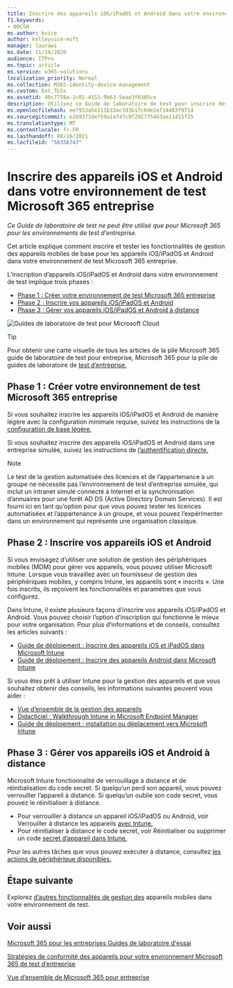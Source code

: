 ```yaml
---
title: Inscrire des appareils iOS/iPadOS et Android dans votre environnement de test Microsoft 365 entreprise
f1.keywords:
- NOCSH
ms.author: kvice
author: kelleyvice-msft
manager: laurawi
ms.date: 11/19/2020
audience: ITPro
ms.topic: article
ms.service: o365-solutions
localization_priority: Normal
ms.collection: M365-identity-device-management
ms.custom: Ent_TLGs
ms.assetid: 49c7758a-1c01-4153-9b63-5eae3f6305ce
description: Utilisez ce Guide de laboratoire de test pour inscrire des appareils dans Microsoft 365 environnement de test et les gérer à distance.
ms.openlocfilehash: ee7933a5e111b33ac7d3b17c0de2ef14483f9714
ms.sourcegitcommit: e269371de759a1a747c9f292775463aa11415f25
ms.translationtype: MT
ms.contentlocale: fr-FR
ms.lasthandoff: 08/16/2021
ms.locfileid: "58356743"
---
```

# <a name="enroll-ios-and-android-devices-in-your-microsoft-365-for-enterprise-test-environment"></a>Inscrire des appareils iOS et Android dans votre environnement de test Microsoft 365 entreprise

*Ce Guide de laboratoire de test ne peut être utilisé que pour Microsoft 365 pour les environnements de test d’entreprise.*

Cet article explique comment inscrire et tester les fonctionnalités de gestion des appareils mobiles de base pour les appareils iOS/iPadOS et Android dans votre environnement de test Microsoft 365 entreprise.

L’inscription d’appareils iOS/iPadOS et Android dans votre environnement de test implique trois phases :
- [Phase 1 : Créer votre environnement de test Microsoft 365 entreprise](#phase-1-build-out-your-microsoft-365-for-enterprise-test-environment)
- [Phase 2 : Inscrire vos appareils iOS/iPadOS et Android](#phase-2-enroll-your-ios-and-android-devices)
- [Phase 3 : Gérer vos appareils iOS/iPadOS et Android à distance](#phase-3-manage-your-ios-and-android-devices-remotely)

![Guides de laboratoire de test pour Microsoft Cloud](../media/m365-enterprise-test-lab-guides/cloud-tlg-icon.png)
  
> [!TIP]
> Pour obtenir une carte visuelle de tous les articles de la pile Microsoft 365 guide de laboratoire de test pour entreprise, Microsoft 365 pour la pile de guides de laboratoire de [test d’entreprise.](../downloads/Microsoft365EnterpriseTLGStack.pdf)

## <a name="phase-1-build-out-your-microsoft-365-for-enterprise-test-environment"></a>Phase 1 : Créer votre environnement de test Microsoft 365 entreprise

Si vous souhaitez inscrire les appareils iOS/iPadOS et Android de manière légère avec la configuration minimale requise, suivez les instructions de la [configuration de base légère.](lightweight-base-configuration-microsoft-365-enterprise.md)
  
Si vous souhaitez inscrire des appareils iOS/iPadOS et Android dans une entreprise simulée, suivez les instructions de [l’authentification directe.](pass-through-auth-m365-ent-test-environment.md)
  
> [!NOTE]
> Le test de la gestion automatisée des licences et de l’appartenance à un groupe ne nécessite pas l’environnement de test d’entreprise simulée, qui inclut un intranet simulé connecté à Internet et la synchronisation d’annuaires pour une forêt AD DS (Active Directory Domain Services). Il est fourni ici en tant qu’option pour que vous pouvez tester les licences automatisées et l’appartenance à un groupe, et vous pouvez l’expérimenter dans un environnement qui représente une organisation classique.

## <a name="phase-2-enroll-your-ios-and-android-devices"></a>Phase 2 : Inscrire vos appareils iOS et Android

Si vous envisagez d’utiliser une solution de gestion des périphériques mobiles (MDM) pour gérer vos appareils, vous pouvez utiliser Microsoft Intune. Lorsque vous travaillez avec un fournisseur de gestion des périphériques mobiles, y compris Intune, les appareils sont « inscrits ». Une fois inscrits, ils reçoivent les fonctionnalités et paramètres que vous configurez. 

Dans Intune, il existe plusieurs façons d’inscrire vos appareils iOS/iPadOS et Android. Vous pouvez choisir l’option d’inscription qui fonctionne le mieux pour votre organisation. Pour plus d’informations et de conseils, consultez les articles suivants :

- [Guide de déploiement : Inscrire des appareils iOS et iPadOS dans Microsoft Intune](/mem/intune/fundamentals/deployment-guide-enrollment-ios-ipados)
- [Guide de déploiement : Inscrire des appareils Android dans Microsoft Intune](/mem/intune/fundamentals/deployment-guide-enrollment-android)

Si vous êtes prêt à utiliser Intune pour la gestion des appareils et que vous souhaitez obtenir des conseils, les informations suivantes peuvent vous aider :

- [Vue d’ensemble de la gestion des appareils](/mem/intune/fundamentals/what-is-device-management)
- [Didacticiel : Walkthrough Intune in Microsoft Endpoint Manager](/mem/intune/fundamentals/tutorial-walkthrough-endpoint-manager)
- [Guide de déploiement : installation ou déplacement vers Microsoft Intune](/mem/intune/fundamentals/deployment-guide-intune-setup)

## <a name="phase-3-manage-your-ios-and-android-devices-remotely"></a>Phase 3 : Gérer vos appareils iOS et Android à distance

Microsoft Intune fonctionnalité de verrouillage à distance et de réinitialisation du code secret. Si quelqu’un perd son appareil, vous pouvez verrouiller l’appareil à distance. Si quelqu’un oublie son code secret, vous pouvez le réinitialiser à distance.

- Pour verrouiller à distance un appareil iOS/iPadOS ou Android, voir Verrouiller à distance les appareils [avec Intune.](/mem/intune/remote-actions/device-remote-lock)
- Pour réinitialiser à distance le code secret, voir Réinitialiser ou supprimer un code [secret d’appareil dans Intune.](/mem/intune/remote-actions/device-passcode-reset)

Pour les autres tâches que vous pouvez exécuter à distance, consultez [les actions de périphérique disponibles.](/mem/intune/remote-actions/device-management#available-device-actions)
    
## <a name="next-step"></a>Étape suivante

Explorez [d’autres fonctionnalités de gestion des](m365-enterprise-test-lab-guides.md#mobile-device-management) appareils mobiles dans votre environnement de test.

## <a name="see-also"></a>Voir aussi

[Microsoft 365 pour les entreprises Guides de laboratoire d'essai](m365-enterprise-test-lab-guides.md)
  
[Stratégies de conformité des appareils pour votre environnement Microsoft 365 de test d’entreprise](mam-policies-for-your-microsoft-365-enterprise-dev-test-environment.md)
  
[Vue d’ensemble de Microsoft 365 pour entreprise](microsoft-365-overview.md)
